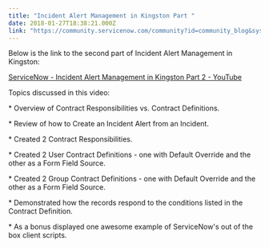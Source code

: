 ```yaml
---
title: "Incident Alert Management in Kingston Part "
date: 2018-01-27T18:38:21.000Z
link: "https://community.servicenow.com/community?id=community_blog&sys_id=544daee5dbd0dbc01dcaf3231f96190a"
---
```

<p>Below is the link to the second part of Incident Alert Management in Kingston:</p><p></p><p><a href="https://youtu.be/1JCW3h1_FZM" title="https://youtu.be/1JCW3h1_FZM">ServiceNow - Incident Alert Management in Kingston Part 2 - YouTube</a> </p><p></p><p>Topics discussed in this video:</p><p></p><p>* Overview of Contract Responsibilities vs. Contract Definitions.</p><p>* Review of how to Create an Incident Alert from an Incident.</p><p>* Created 2 Contract Responsibilities.</p><p>* Created 2 User Contract Definitions - one with Default Override and the other as a Form Field Source.</p><p>* Created 2 Group Contract Definitions - one with Default Override and the other as a Form Field Source.</p><p>* Demonstrated how the records respond to the conditions listed in the Contract Definition.</p><p>* As a bonus displayed one awesome example of ServiceNow's out of the box client scripts.</p>
